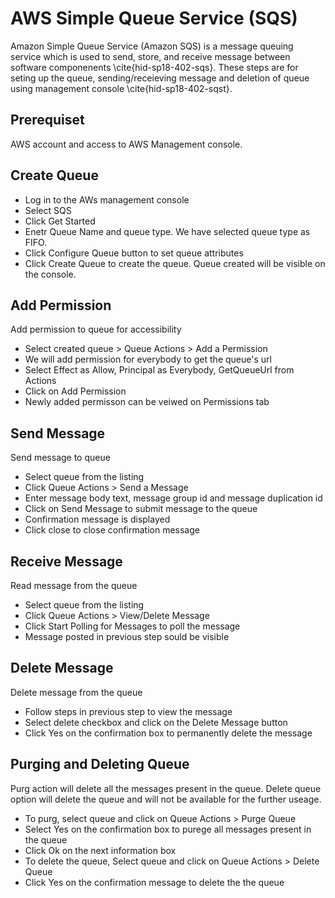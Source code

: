 # AWS Simple Queue Service (SQS)
Amazon Simple Queue Service (Amazon SQS) is a message queuing service which is used to send, store, and receive message between software componenents \cite{hid-sp18-402-sqs}. These steps are for seting up the queue, sending/receieving message and deletion of queue using management console \cite{hid-sp18-402-sqst}.

## Prerequiset
AWS account and access to AWS Management console.

## Create Queue
* Log in to the AWs management console
* Select SQS
* Click Get Started
* Enetr Queue Name and queue type. We have selected queue type as FIFO.
* Click Configure Queue button to set queue attributes
* Click Create Queue to create the queue. Queue created will be visible on the console.

## Add Permission
Add permission to queue for accessibility
* Select created queue > Queue Actions > Add a Permission
* We will add permission for everybody to get the queue's url
* Select Effect as Allow, Principal as Everybody, GetQueueUrl from Actions
* Click on Add Permission
* Newly added permisson can be veiwed on Permissions tab

## Send Message
Send message to queue
* Select queue from the listing
* Click Queue Actions > Send a Message
* Enter message body text, message group id and message duplication id
* Click on Send Message to submit message to the queue
* Confirmation message is displayed
* Click close to close confirmation message

## Receive Message
Read message from the queue
* Select queue from the listing
* Click Queue Actions > View/Delete Message
* Click Start Polling for Messages to poll the message
* Message posted in previous step sould be visible

## Delete Message
Delete message from the queue
* Follow steps in previous step to view the message
* Select delete checkbox and click on the Delete Message button
* Click Yes on the confirmation box to permanently delete the message

## Purging and Deleting Queue
Purg action will delete all the messages present in the queue. Delete queue option will delete the queue and will not be available for the further useage.
* To purg, select queue and click on Queue Actions > Purge Queue
* Select Yes on the confirmation box to purege all messages present in the queue
* Click Ok on the next information box
* To delete the queue, Select queue and click on Queue Actions > Delete Queue
* Click Yes on the confirmation message to delete the the queue
